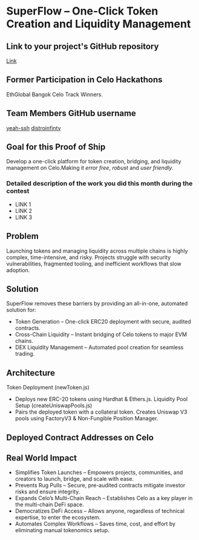 
# SuperFlow – One-Click Token Creation and Liquidity Management

## Link to your project's GitHub repository 
[Link](https://github.com/distroinfinity/superflow)

## Former Participation in Celo Hackathons
EthGlobal Bangok Celo Track Winners.

## Team Members GitHub username

[yeah-ssh](https://github.com/yeah-ssh)
[distroinfinty](https://github.com/distroinfinity)

## Goal for this Proof of Ship

Develop a one-click platform for token creation, bridging, and liquidity management on Celo.Making it *error free*, *robust* and *user friendly*.

### Detailed description of the work you did this month during the contest

- LINK 1
- LINK 2
- LINK 3

## Problem

Launching tokens and managing liquidity across multiple chains is highly complex, time-intensive, and risky. Projects struggle with security vulnerabilities, fragmented tooling, and inefficient workflows that slow adoption.

## Solution

SuperFlow removes these barriers by providing an all-in-one, automated solution for:

- Token Generation – One-click ERC20 deployment with secure, audited contracts.  
- Cross-Chain Liquidity – Instant bridging of Celo tokens to major EVM chains.  
- DEX Liquidity Management – Automated pool creation for seamless trading.  

## Architecture
Token Deployment (newToken.js)
- Deploys new ERC-20 tokens using Hardhat & Ethers.js.
Liquidity Pool Setup (createUniswapPools.js)
- Pairs the deployed token with a collateral token.
Creates Uniswap V3 pools using FactoryV3 & Non-Fungible Position Manager.

## Deployed Contract Addresses on Celo

## Real World Impact

- Simplifies Token Launches – Empowers projects, communities, and creators to launch, bridge, and scale with ease.
- Prevents Rug Pulls – Secure, pre-audited contracts mitigate investor risks and ensure integrity.
- Expands Celo’s Multi-Chain Reach – Establishes Celo as a key player in the multi-chain DeFi space.
- Democratizes DeFi Access – Allows anyone, regardless of technical expertise, to enter the ecosystem.
- Automates Complex Workflows – Saves time, cost, and effort by eliminating manual tokenomics setup. 
